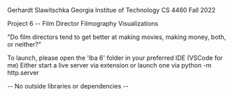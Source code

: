 Gerhardt Slawitschka
Georgia Institue of Technology
CS 4460
Fall 2022

Project 6 -- Film Director Filmography Visualizations

"Do film directors tend to get better at making movies, making money, both, or neither?"

To launch, please open the 'lba 6' folder in your preferred IDE (VSCode for me)
Either start a live server via extension or launch one via python -m http.server

-- No outside libraries or dependencies --